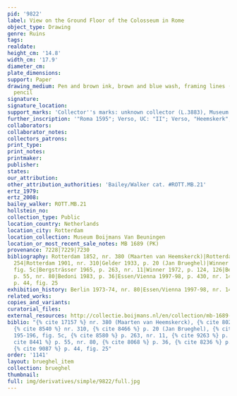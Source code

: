 ```yaml
---
pid: '9822'
label: View on the Ground Floor of the Colosseum in Rome
object_type: Drawing
genre: Ruins
tags: 
realdate: 
height_cm: '14.8'
width_cm: '17.9'
diameter_cm: 
plate_dimensions: 
support: Paper
drawing_medium: Pen and brown ink, brown and blue wash, framing lines (partial) in
  pencil
signature: 
signature_location: 
support_marks: 'Collector''s marks: unknown collector (L.3883), Museum Boymans (L.1857)'
further_inscription: '"Roma 1595"; Verso, UC: "II"; Verso, "Heemskerk"; Verso, "310"'
collaborators: 
collaborator_notes: 
collectors_patrons: 
print_type: 
print_notes: 
printmaker: 
publisher: 
states: 
our_attribution: 
other_attribution_authorities: 'Bailey/Walker cat. #ROTT.MB.21'
ertz_1979: 
ertz_2008: 
bailey_walker: ROTT.MB.21
hollstein_no: 
collection_type: Public
location_country: Netherlands
location_city: Rotterdam
location_collection: Museum Boijmans Van Beuningen
location_or_most_recent_sale_notes: MB 1689 (PK)
provenance: 7228|7229|7230
bibliography: Rotterdam 1852, nr. 380 (Maarten van Heemskerck)|Rotterdam 1869, nr.
  254|Rotterdam 1901, nr. 310|Gelder 1933, p. 20 (Jan Brueghel)|Winner 1961, p. 195-196,
  fig. 5c|Bergsträsser 1965, p. 263, nr. 11|Winner 1972, p. 124, 126|Berlin 1973-74,
  p. 55, nr. 80|Bedoni 1983, p. 36|Essen/Vienna 1997-98, p. 430, nr. 148|Ruby 1999,
  p. 44, fig. 25
exhibition_history: Berlin 1973-74, nr. 80|Essen/Vienna 1997-98, nr. 148
related_works: 
copies_and_variants: 
curatorial_files: 
external_resources: http://collectie.boijmans.nl/en/collection/mb-1689-(pk)
biblio: "{% cite 17157 %} nr. 380 (Maarten van Heemskerck), {% cite 8023 %} nr. 254,
  {% cite 8540 %} nr. 310, {% cite 8466 %} p. 20 (Jan Brueghel), {% cite 8913 %} p.
  195-196, fig. 5c, {% cite 8580 %} p. 263, nr. 11, {% cite 9263 %} p. 124, 126, {%
  cite 8441 %} p. 55, nr. 80, {% cite 8068 %} p. 36, {% cite 8236 %} p. 430, nr. 148,
  {% cite 9087 %} p. 44, fig. 25"
order: '1141'
layout: brueghel_item
collection: brueghel
thumbnail: 
full: img/derivatives/simple/9822/full.jpg
---
```

